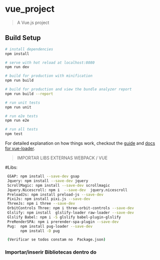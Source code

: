 # vue_project

> A Vue.js project

## Build Setup

``` bash
# install dependencies
npm install

# serve with hot reload at localhost:8080
npm run dev

# build for production with minification
npm run build

# build for production and view the bundle analyzer report
npm run build --report

# run unit tests
npm run unit

# run e2e tests
npm run e2e

# run all tests
npm test
```

For detailed explanation on how things work, checkout the [guide](http://vuejs-templates.github.io/webpack/) and [docs for vue-loader](http://vuejs.github.io/vue-loader).

> IMPORTAR LIBS EXTERNAS WEBPACK / VUE

#Libs:
``` bash
 GSAP: npm install --save-dev gsap
 Jquery: npm install --save-dev jquery
 ScrollMagic: npm install --save-dev scrollmagic
 Jquery.Nicescroll: npm i  --save-dev  jquery.nicescroll
 PreloadJs: npm install preload-js --save-dev
 PixiJs: npm install pixi.js --save-dev
 ThreeJs: npm i three --save-dev
 OrbitControls Three: npm i three-orbit-controls --save-dev
 Glslify: npm install  glslify-loader raw-loader --save-dev
 Glslify Babel: npm i -S glslify babel-plugin-glslify
 PreRenderSPA: npm i prerender-spa-plugin --save-dev
 Pug:  npm install pug-loader --save-dev
       npm install -D pug

 (Verificar se todos constam no  Package.json)
 ```

  
### Importar/inserir Bibliotecas  dentro do <script>
 ``` bash
import { TweenMax, TimelineMax } from 'gsap'
import SplitText from 'gsap/SplitText'
import DrawSVGPluginfrom from 'gsap/DrawSVGPlugin'
import $ from 'jquery'
import ScrollMagic from 'scrollmagic'
import 'ScrollMagicGSAP'
import  nicescroll from 'jquery.nicescroll'
import imagesLoaded from 'imagesloaded'
import  Draggable  from 'gsap/Draggable'
import  ThrowPropsPlugin from 'gsap/ThrowPropsPlugin'	
import createjs from 'preload-js'
import 'pixi.js'
import * as THREE from 'three';
var OrbitControls = require('three-orbit-controls')(THREE);
var glsl = require('glslify')
 ```
 

 ### gsap.animation(ScrollMagic)
 >Install imports-loader:
 > npm install --save-dev imports-loader (Verificar Package.json)
 > Incluir no arquivo "webpack.base.conf.js
 ``` bash
 resolve: { 
  ....
  alias: { //Seção Alias
  > "ScrollMagicGSAP": "scrollmagic/scrollmagic/uncompressed/plugins/animation.gsap"
  }
},

... //Seção Rules
module: {
  rules: [
    ....
    {
    > test: /\.js$/,
    > loader: "imports-loader?define=>false"
    },
  ],
},
....
 ```
### Linkar arquivo  CSS & Script dentro do component
 ``` bash
<script scoped type="script" src="./js/mainhome.js"></script>
<style scoped src="./css/styleHome.css"></style>
 ```

### Utilizar SCSS & SASS dentro do SFC 
 ``` bash
 Instalar:
npm install sass-loader node-sass --save-dev

Utilizar Lang:
<style lang="scss" scoped src="./css/style-contato.scss">
 ```

### Utilizar PUG
> // webpack.base.conf.js -> module.rules
 ``` bash
 // > // webpack.base.conf.js -> module.rules
{
  test: /\.pug$/,
  loader: 'pug-plain-loader'
}

 Instalar:
 npm install pug-loader --save-dev
 npm install -D pug

<template lang="pug">
div
  h1 Hello world!
</template>
 ```



## Importar Plugins GSAP 
> Criar na pasta gsap (node_modules) pasta com o nome do Plugin e colocar Plugin (uncompressed)
> fazer import dentro do javascript
 ``` bash
import DrawSVGPlugin from "gsap/DrawSVGPlugin"
import SplitText from "gsap/SplitText"
```

## Images PRELOADER
> Inserir dentro do mounted
 ``` bash
 export default {
    mounted(){
      imagesLoaded.makeJQueryPlugin( $ );
     }}
```



### Fazer animações dentro da função:
> export default { mounted(){ ......  }}
 ``` bash
export default { 
    mounted () { 

        //TwenMax or TimelineMax | Vai aqui

    } //Close Mounted
} //Close Export Defautl

 ```



# TRANSIÇÕES COM ROTA
> usar o router-link no lugar da tag a
 ``` bash
<router-link to="/path"> Home </router-link> 
```

> Tirar o hashtag (#) do path (navegador):
> Inserir mode: 'history' dentro do  export default { .... } do index.js (Router Import)
 ``` bash
mode: 'history',
```

> #dentro da tag export default { .... } //Não de esquecer colocar onComplete:next depois da Timeline ou TweenMax
 ``` bash
beforeRouteLeave(to, from, next) {
    var tlTrans = new TimelineMax({onComplete:next})
    .fromTo(this.$refs.cross, 2 ,{width: 0}, {width:"100%", ease: Power3.easeIn})
  }
  ```

## Transição diferente para cada Botão Clicado 
> Colocar nome da Rota no main.js (Router Import) e fazer condição (if) dentro do beforeRouteLeave
 ``` bash
 ,
   beforeRouteLeave(to, from, next) {
          if (to.name === 'NomeDaRota') {
            var tl = new TimelineMax({onComplete: next})
            .to(window, 1, {scrollTo:"#nmdSection"})
              
          } else {  }
    
    } //Close beforeRouterLink
  ```


## Scroll to top mudança da rota / Titulo da Pagina 
> dentro do  export default {...}
 ``` bash
created() {
        //Scrolls to top when view is displayed
        window.scrollTo(0, 0); //
        window.document.title = "Titulo da Página"
    }
```

## Criar .htaccess  | Apache Vue
> Incluir no .htaccess para ler a extensão com html5 history mode
 ``` bash
<IfModule mod_rewrite.c>
  RewriteEngine On
  RewriteBase /
  RewriteRule ^index\.html$ - [L]
  RewriteCond %{REQUEST_FILENAME} !-f
  RewriteCond %{REQUEST_FILENAME} !-d
  RewriteRule . /index.html [L]
</IfModule>

##### LOCAWEB - NAO REMOVER #####
AddHandler php56-script .php
suPHP_ConfigPath /home/marcelocalcados/
##### LOCAWEB - NAO REMOVER #####

```

## Remover "#" hashtag dos link | html5 mode history
> incluir no index.js (javascript do router) 
 ``` bash
export default new Router({
  >> mode: 'history',
  ...
  routes: [
    {
      path: '/test',
      name: 'GsapTest',
      component: GsapTest
    },
```


## PreRenderSPA
> incluir no webpack.prod.conf.js
 ``` bash
  const PrerenderSPAPlugin = require('prerender-spa-plugin')

    new PrerenderSPAPlugin(
      // Path to compiled app
      path.join(__dirname, '../dist'),
      // List of endpoints you wish to prerender
      [ '/', '/gsap', '/intro','/three' ],
      {
        // Espera puxar a api
        captureAfterTime: 10000,
        ignoreJSErrors: true,
        phantomPageViewportSize: {
          width: 1280,
          height: 720
        }
      }
    )
```

## Importar Component dentro do Single File Component
# ATENÇÃO - COLOCAR CSS SCOPED
> inserir dentro do Javascript  da página que vai receber o component externo:
> depois inserir o nome do component inserido (externo) dentro do template do SFC (receptor) <mymenu> </mymenu>
 ``` bash
import MyMenu from '../MyMenu.vue'


export default { 

  components: {
    'mymenu': MyMenu
  },

```

## Mixins | Reutilizar JS em outros components 
> Criar um arquivo JS | ex.: innerMixin.js
> Colocar export const innerMixin = { //Code goes Here ... }
 ``` bash
 //IMPORTAR LIBS ANTES
import { TweenMax, TimelineMax } from 'gsap'
import $ from 'jquery'
import Mymenu from '../Mymenu.vue'

export const innerMixin = {

  components: {
    'mymenu': Mymenu,
    'transition': Transition
  },

  mounted(){
  TweenMax.to('#div',1,{color:'red'})
  },
    beforeRouteLeave(to, from, next) {    
     //...
    }
    
 }//Close export const
  
```

> Importar mixin dentro da tag Script nos Components
 ``` bash
 <script>
import { innerMixin } from './js/innerMixin';

export default {
  mixins: [innerMixin],
  
	  created() {
        //Scrolls to top when view is displayed
				window.scrollTo(0, 0)
				window.document.title = "FASHION 2  | EFETIVOS  "
    },
    mounted () {
      TweenMax.to('a',1,{color:'red'})
    }
}

</script>
```

> Css /SCSS Component
 ``` bash
<style lang="scss" scoped>
@import './css/alias-mixins'; 
@import './css/normal-reset'; 
@import './css/style-inner';

h1 {
    color: aqua;
    transform: rotate(90deg)
}
</style>

</script>
```


## Dynamic Router-link / Change onClick
> HTML
 ``` bash
<router-link :to="{path: '/'+name}" class="link-dynamic"> LINK DYNAMIC</router-link>
    <button @click="sobre"> Sobre </button>
    <button @click="services"> Services </button>
    <button @click="contato"> Contato </button>
```

> JS
 ``` bash
export default {
  data (){
    return {
      name: ' '
    }
  },
  methods:{
    sobre:function (){
      this.name= 'sobre'; 
      this.$router.push({ path: '/sobre' })
    },
    
    services:function (){
      this.name= 'services';      
    },
    
    contato:function (){
      this.name= 'contato';      
    },
    
    home:function (){
      this.name= '';      
    }
  }
}
```

## Preload All Images
> main.js - On Scopo
 ``` bash
import Vue from 'vue'
import App from './App'
import router from './router'
import { TweenMax, TimelineMax } from 'gsap'
import $ from 'jquery'
import createjs from 'preload-js'

function importAll(r) {
  return r.keys().map(r);
}
const images = importAll(require.context('./components/images', false, /\.(png|jpe?g|svg)$/));




//PreloadJs
function loadAllimg() {
  var queue = new createjs.LoadQueue(),
    $state = $('#state'),
    $progress = $('#progress'),
    $progressbar = $('#progressbar .bar');


  queue.on('complete', onComplete);
  queue.on('error', onError);
  queue.on('fileload', onFileLoad);
  queue.on('fileprogress', onFileProgress);
  queue.on('progress', onProgress);


  queue.loadManifest([
    {
      id: '1',
      src: images[0]
    }, {
      id: '2',
      src: images[1]
    }, {
      id: '3',
      src: images[2]
    }, {
      id: '4',
      src: images[3]
    }
  ]);


  function onComplete(event) {

    console.log('Complete', event);
    TweenMax.to('p', 3, { rotation: 360, onComplete: goRouter })
    function goRouter() {
      //  $('.sobre-btn').trigger('click')
    }
  }

  function onError(event) {

  }

  function onFileLoad(event) {
  }

  function onFileProgress(event) {
  }

  var count = 0;
  function onProgress(event) {
    var progress = Math.round(event.loaded * 100);

    TweenMax.set('#progressbar .bar', { width: progress + '%' })

    $('h1 span').text(progress)
    console.log(progress);
  }
}
loadAllimg();
```

> No js do Component
 ``` bash
unction importAll(r) {
  return r.keys().map(r);
}
const images = importAll(require.context('../images', false, /\.(png|jpe?g|svg)$/));


//SET ALL IMAGES ON JQUERY
var i = 0;
$(document).ready(function(){
    $(".photos").each(function(i){
        i++
        $(this).css({'background-image':'url('+images[i]+')'});
    });
});
```